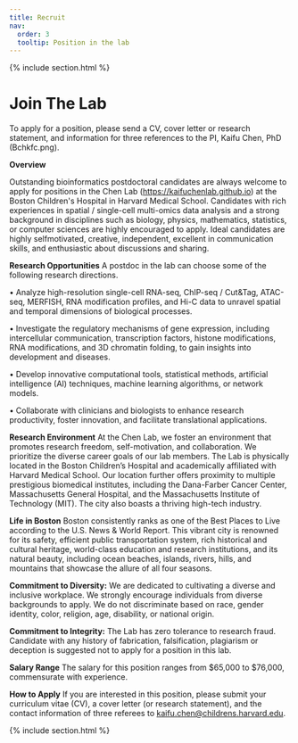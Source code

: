 ```yaml
---
title: Recruit
nav:
  order: 3
  tooltip: Position in the lab
---
```


{% include section.html %}

# <i class="fas fa-users"></i> Join The Lab

To apply for a position, please send a CV, cover letter or research statement, and information for three references to the PI, Kaifu Chen, PhD (Bchkfc.png).


**Overview**

Outstanding bioinformatics postdoctoral candidates are always welcome to apply for positions in the Chen Lab (https://kaifuchenlab.github.io) at the Boston Children's Hospital in Harvard Medical School. Candidates with rich experiences in spatial / single-cell multi-omics data analysis and a strong background in disciplines such as biology, physics, mathematics, statistics, or computer sciences are highly encouraged to apply. Ideal candidates are highly selfmotivated, creative, independent, excellent in communication skills, and enthusiastic about discussions and sharing.

**Research Opportunities**
A postdoc in the lab can choose some of the following research directions.

• Analyze high-resolution single-cell RNA-seq, ChIP-seq / Cut&Tag, ATAC-seq, MERFISH, RNA modification profiles, and Hi-C data to unravel spatial and temporal dimensions of biological processes.

• Investigate the regulatory mechanisms of gene expression, including intercellular communication, transcription factors, histone modifications, RNA modifications, and 3D chromatin folding, to gain insights into development and diseases.

• Develop innovative computational tools, statistical methods, artificial intelligence (AI) techniques, machine learning algorithms, or network models.

• Collaborate with clinicians and biologists to enhance research productivity, foster innovation, and facilitate translational applications.

**Research Environment**
At the Chen Lab, we foster an environment that promotes research freedom, self-motivation, and collaboration. We prioritize the diverse career goals of our lab members. The Lab is physically located in the Boston Children’s Hospital and academically affiliated with Harvard Medical School. Our location further offers proximity to multiple prestigious biomedical institutes, including the Dana-Farber Cancer Center, Massachusetts General Hospital, and the Massachusetts Institute of Technology (MIT). The city also boasts a thriving high-tech industry.

**Life in Boston**
Boston consistently ranks as one of the Best Places to Live according to the U.S. News & World Report. This vibrant city is renowned for its safety, efficient public transportation system, rich historical and cultural heritage, world-class education and research institutions, and its natural beauty, including ocean beaches, islands, rivers, hills, and mountains that showcase the allure of all four seasons.

**Commitment to Diversity:**
We are dedicated to cultivating a diverse and inclusive workplace. We strongly encourage individuals from diverse backgrounds to apply. We do not discriminate based on race, gender identity, color, religion, age, disability, or national origin.

**Commitment to Integrity:**
The Lab has zero tolerance to research fraud. Candidate with any history of fabrication, falsification, plagiarism or deception is suggested not to apply for a position in this lab.

**Salary Range**
The salary for this position ranges from $65,000 to $76,000, commensurate with experience.

**How to Apply**
If you are interested in this position, please submit your curriculum vitae (CV), a cover letter (or research statement), and the contact information of three referees to kaifu.chen@childrens.harvard.edu.

{% include section.html %}
